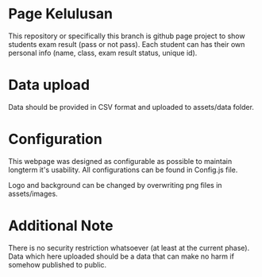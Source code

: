 # Page Kelulusan
This repository or specifically this branch is github page project to show students exam result (pass or not pass).
Each student can has their own personal info (name, class, exam result status, unique id).

# Data upload
Data should be provided in CSV format and uploaded to assets/data folder.

# Configuration
This webpage was designed as configurable as possible to maintain longterm it's usability.
All configurations can be found in Config.js file.

Logo and background can be changed by overwriting png files in assets/images.

# Additional Note
There is no security restriction whatsoever (at least at the current phase). Data which here uploaded should be a data that can make no harm if somehow published to public.